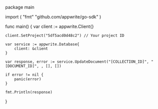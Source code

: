 package main

import (
    "fmt"
    "github.com/appwrite/go-sdk"
)

func main() {
    var client := appwrite.Client{}

    client.SetProject("5df5acd0d48c2") // Your project ID

    var service := appwrite.Database{
        client: &client
    }

    var response, error := service.UpdateDocument("[COLLECTION_ID]", "[DOCUMENT_ID]", , [], [])

    if error != nil {
        panic(error)
    }

    fmt.Println(response)
}